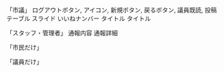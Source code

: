「市議」
ログアウトボタン,
アイコン,
新規ボタン,
戻るボタン,
議員既読,
投稿テーブル
スライド
いいねナンバー
タイトル
タイトル


「スタッフ・管理者」
通報内容
通報詳細

「市民だけ」

「議員だけ」

